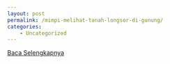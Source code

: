 ```yaml
---
layout: post
permalink: /mimpi-melihat-tanah-longsor-di-gunung/
categories:
    - Uncategorized
---
```


[Baca Selengkapnya](/06)
